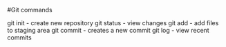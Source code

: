 #Git commands

git init - create new repository
git status - view changes
git add - add files to staging area
git commit - creates a new commit
git log - view recent commits